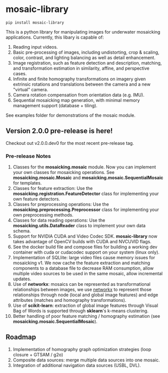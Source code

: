 # mosaic-library #

`pip install mosaic-library`

This is a python library for manipulating images for underwater mosaicking applications. Currently, this libary is 
capable of:

1. Reading input videos.
2. Basic pre-processing of images, including undistorting, crop & scaling, color, contrast, and lighting balancing as well as detail enhancement.
3. Image registration, such as feature detection and description, matching, and transformation estimation in similarity, affine, and perspective cases.
4. Infinite and finite homography transformations on imagery given extrinsic rotations and translations between the camera and a new "virtual" camera.
5. Camera rotation compensation from orientation data (e.g. IMU).
6. Sequential mosaicking map generation, with minimal memory management support (database + tiling).

See examples folder for demonstrations of the mosaic module.

## Version 2.0.0 pre-release is here!

Checkout out v2.0.0.dev0 for the most recent pre-release tag.

### Pre-release Notes
1. Classes for the __mosaicking.mosaic__ module. Now you can implement your own classes for mosaicking operations. See __mosaicking.mosaic.Mosaic__ and __mosaicking.mosaic.SequentialMosaic__ for templates.
2. Classes for feature extraction: Use the __mosaicking.registration.FeatureDetector__ class for implementing your own feature detectors.
3. Classes for preprocessing operations: Use the __mosaicking.preprocessing.Preprocessor__ class for implementing your own preprocessing methods.
4. Classes for data reading operations: Use the __mosaicking.utils.DataReader__ class to implement your own data schema.
4. Support for NVIDIA CUDA and Video Codec SDK. __mosaic-library__ now takes advantage of OpenCV builds with CUDA and NVCUVID flags.
5. See the docker build file and compose files for building a working dev container with cuda or cudacodec support on your system (linux only).
6. Implementation of SQLlite: large video files cause memory issues for mosaicking v1. We now cache the feature extraction and matching components to a database file to decrease RAM consumption, allow multiple video sources to be used in the same mosaic, allow incremental updates.
7. Use of __networkx__: mosaics can be represented as transformational relationships between images, we use [networkx](https://networkx.org/) to represent those relationships through node (local and global image features) and edge attributes (matches and homography transformations).
8. Use of __scikit-learn__: extraction of global image features through Visual Bag of Words is supported through __sklearn__'s k-means clustering.
9. Better handling of poor feature matching / homography estimation (see __mosaicking.mosaic.SequentialMosaic__).

## Roadmap ##

1. Implementation of homography graph optimization strategies (loop closure + GTSAM / g2o) 
2. Composite data sources: merge multiple data sources into one mosaic.
3. Integration of additional navigation data sources (USBL, DVL).
